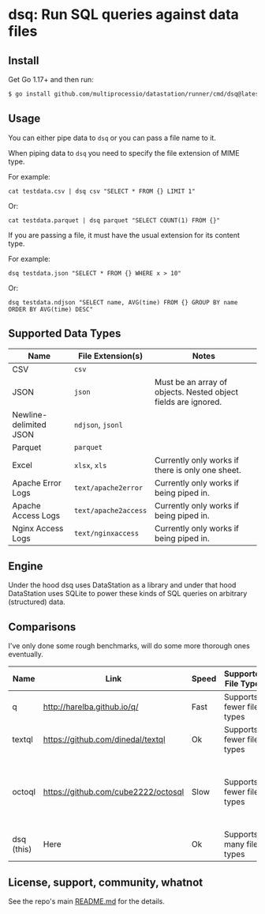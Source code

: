# dsq: Run SQL queries against data files

## Install

Get Go 1.17+ and then run:

```bash
$ go install github.com/multiprocessio/datastation/runner/cmd/dsq@latest
```

## Usage

You can either pipe data to `dsq` or you can pass a file name to it.

When piping data to `dsq` you need to specify the file extension of MIME type.

For example:

```
cat testdata.csv | dsq csv "SELECT * FROM {} LIMIT 1"
```

Or:

```
cat testdata.parquet | dsq parquet "SELECT COUNT(1) FROM {}"
```

If you are passing a file, it must have the usual extension for its
content type.

For example:

```
dsq testdata.json "SELECT * FROM {} WHERE x > 10"
```

Or:

```
dsq testdata.ndjson "SELECT name, AVG(time) FROM {} GROUP BY name ORDER BY AVG(time) DESC"
```

## Supported Data Types

| Name | File Extension(s) | Notes |
|-----------|-|---------------------|
| CSV | `csv` ||
| JSON | `json` | Must be an array of objects. Nested object fields are ignored. |
| Newline-delimited JSON | `ndjson`, `jsonl` ||
| Parquet | `parquet` ||
| Excel | `xlsx`, `xls` | Currently only works if there is only one sheet. |
| Apache Error Logs | `text/apache2error` | Currently only works if being piped in. |
| Apache Access Logs | `text/apache2access` | Currently only works if being piped in. |
| Nginx Access Logs | `text/nginxaccess` | Currently only works if being piped in. |

## Engine

Under the hood dsq uses DataStation as a library and under that hood
DataStation uses SQLite to power these kinds of SQL queries on
arbitrary (structured) data.

## Comparisons

I've only done some rough benchmarks, will do some more thorough ones eventually.

| Name | Link | Speed | Supported File Types | Engine | Maturity |
|----|-|-|-|-|------------------------------------------------------------------------|
| q | http://harelba.github.io/q/ | Fast | Supports fewer file types | Uses SQLite | Mature |
| textql | https://github.com/dinedal/textql | Ok | Supports fewer file types | Uses SQLite | Mature |
| octoql | https://github.com/cube2222/octosql | Slow | Supports fewer file types | Custom engine missing many features from SQLite | Mature (other than SQL support) |
| dsq (this) | Here | Ok | Supports many file types | Uses SQLite | Not mature |

## License, support, community, whatnot

See the repo's main [README.md](/README.md) for the details.